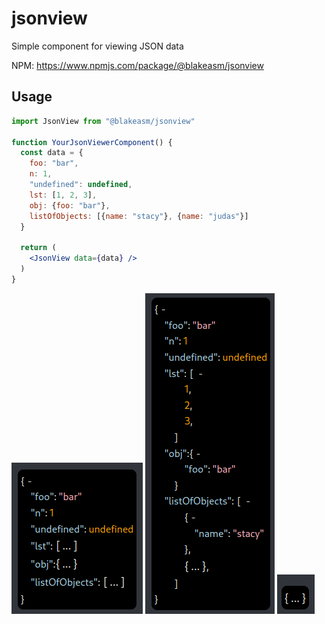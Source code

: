 # jsonview

Simple component for viewing JSON data

NPM: https://www.npmjs.com/package/@blakeasm/jsonview

## Usage

```jsx
import JsonView from "@blakeasm/jsonview"

function YourJsonViewerComponent() {
  const data = {
    foo: "bar",
    n: 1,
    "undefined": undefined,
    lst: [1, 2, 3],
    obj: {foo: "bar"},
    listOfObjects: [{name: "stacy"}, {name: "judas"}]
  }

  return (
    <JsonView data={data} />
  )
}
```

![example](./screenshots/example-depth-1.png)
![example-expanded](./screenshots/example-expanded.png)
![example-fully-collapsed](./screenshots/example-collapsed.png)
